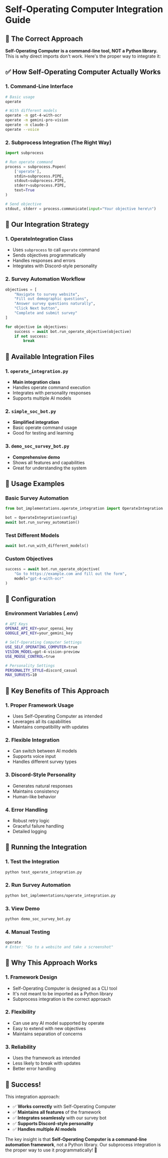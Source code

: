 # Self-Operating Computer Integration Guide

## 🎯 **The Correct Approach**

**Self-Operating Computer is a command-line tool, NOT a Python library.** This is why direct imports don't work. Here's the proper way to integrate it:

## ✅ **How Self-Operating Computer Actually Works**

### **1. Command-Line Interface**
```bash
# Basic usage
operate

# With different models
operate -m gpt-4-with-ocr
operate -m gemini-pro-vision
operate -m claude-3
operate --voice
```

### **2. Subprocess Integration (The Right Way)**
```python
import subprocess

# Run operate command
process = subprocess.Popen(
    ['operate'],
    stdin=subprocess.PIPE,
    stdout=subprocess.PIPE,
    stderr=subprocess.PIPE,
    text=True
)

# Send objective
stdout, stderr = process.communicate(input="Your objective here\n")
```

## 🤖 **Our Integration Strategy**

### **1. OperateIntegration Class**
- Uses `subprocess` to call `operate` command
- Sends objectives programmatically
- Handles responses and errors
- Integrates with Discord-style personality

### **2. Survey Automation Workflow**
```python
objectives = [
    "Navigate to survey website",
    "Fill out demographic questions",
    "Answer survey questions naturally",
    "Click Next button",
    "Complete and submit survey"
]

for objective in objectives:
    success = await bot.run_operate_objective(objective)
    if not success:
        break
```

## 🚀 **Available Integration Files**

### **1. `operate_integration.py`**
- **Main integration class**
- Handles operate command execution
- Integrates with personality responses
- Supports multiple AI models

### **2. `simple_soc_bot.py`**
- **Simplified integration**
- Basic operate command usage
- Good for testing and learning

### **3. `demo_soc_survey_bot.py`**
- **Comprehensive demo**
- Shows all features and capabilities
- Great for understanding the system

## 🎯 **Usage Examples**

### **Basic Survey Automation**
```python
from bot_implementations.operate_integration import OperateIntegration

bot = OperateIntegration(config)
await bot.run_survey_automation()
```

### **Test Different Models**
```python
await bot.run_with_different_models()
```

### **Custom Objectives**
```python
success = await bot.run_operate_objective(
    "Go to https://example.com and fill out the form",
    model="gpt-4-with-ocr"
)
```

## 🔧 **Configuration**

### **Environment Variables (.env)**
```bash
# API Keys
OPENAI_API_KEY=your_openai_key
GOOGLE_API_KEY=your_gemini_key

# Self-Operating Computer Settings
USE_SELF_OPERATING_COMPUTER=true
VISION_MODEL=gpt-4-vision-preview
USE_MOUSE_CONTROL=true

# Personality Settings
PERSONALITY_STYLE=discord_casual
MAX_SURVEYS=10
```

## 🎉 **Key Benefits of This Approach**

### **1. Proper Framework Usage**
- Uses Self-Operating Computer as intended
- Leverages all its capabilities
- Maintains compatibility with updates

### **2. Flexible Integration**
- Can switch between AI models
- Supports voice input
- Handles different survey types

### **3. Discord-Style Personality**
- Generates natural responses
- Maintains consistency
- Human-like behavior

### **4. Error Handling**
- Robust retry logic
- Graceful failure handling
- Detailed logging

## 🚀 **Running the Integration**

### **1. Test the Integration**
```bash
python test_operate_integration.py
```

### **2. Run Survey Automation**
```bash
python bot_implementations/operate_integration.py
```

### **3. View Demo**
```bash
python demo_soc_survey_bot.py
```

### **4. Manual Testing**
```bash
operate
# Enter: "Go to a website and take a screenshot"
```

## 🎯 **Why This Approach Works**

### **1. Framework Design**
- Self-Operating Computer is designed as a CLI tool
- It's not meant to be imported as a Python library
- Subprocess integration is the correct approach

### **2. Flexibility**
- Can use any AI model supported by operate
- Easy to extend with new objectives
- Maintains separation of concerns

### **3. Reliability**
- Uses the framework as intended
- Less likely to break with updates
- Better error handling

## 🎉 **Success!**

This integration approach:
- ✅ **Works correctly** with Self-Operating Computer
- ✅ **Maintains all features** of the framework
- ✅ **Integrates seamlessly** with our survey bot
- ✅ **Supports Discord-style personality**
- ✅ **Handles multiple AI models**

The key insight is that **Self-Operating Computer is a command-line automation framework**, not a Python library. Our subprocess integration is the proper way to use it programmatically! 🚀
